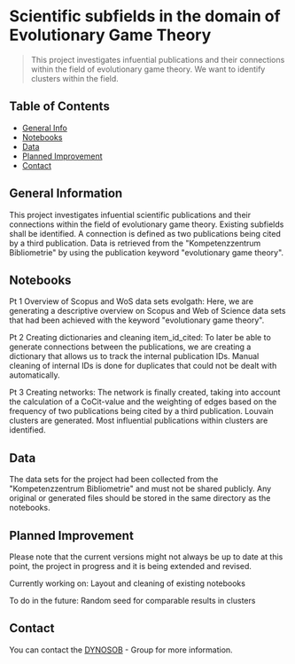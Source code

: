 # Scientific subfields in the domain of Evolutionary Game Theory
> This project investigates infuential publications and their connections within the field of evolutionary game theory. We want to identify clusters within the field.

## Table of Contents
* [General Info](#general-information)
* [Notebooks](#notebooks)
* [Data](#data)
* [Planned Improvement](#planned-improvement)
* [Contact](#contact)


## General Information
This project investigates infuential scientific publications and their connections within the field of evolutionary game theory. Existing subfields shall be identified. A connection is defined as two publications being cited by a third publication. Data is retrieved from the "Kompetenzzentrum Bibliometrie" by using the publication keyword "evolutionary game theory".

## Notebooks
Pt 1 Overview of Scopus and WoS data sets evolgath:
Here, we are generating a descriptive overview on Scopus and Web of Science data sets that had been achieved with the keyword "evolutionary game theory".

Pt 2 Creating dictionaries and cleaning item_id_cited:
To later be able to generate connections between the publications, we are creating a dictionary that allows us to track the internal publication IDs.
Manual cleaning of internal IDs is done for duplicates that could not be dealt with automatically.

Pt 3 Creating networks:
The network is finally created, taking into account the calculation of a CoCit-value and the weighting of edges based on the frequency of two publications being cited by a third publication. Louvain clusters are generated. Most influential publications within clusters are identified.

## Data
The data sets for the project had been collected from the "Kompetenzzentrum Bibliometrie" and must not be shared publicly.
Any original or generated files should be stored in the same directory as the notebooks.

## Planned Improvement
Please note that the current versions might not always be up to date at this point, the project in progress and it is being extended and revised.

Currently working on: 
Layout and cleaning of existing notebooks

To do in the future:
Random seed for comparable results in clusters

## Contact
You can contact the [DYNOSOB](http://web.evolbio.mpg.de/social-behaviour/people/) - Group for more information.

